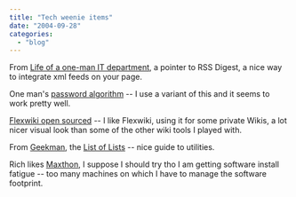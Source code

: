 ```yaml
---
title: "Tech weenie items"
date: "2004-09-28"
categories: 
  - "blog"
---
```


From [Life of a one-man IT department](http://www.mikemcbrideonline.com/2004_09_19_archives.html#109603053926987434 "Life of a one-man IT department"), a pointer to RSS Digest, a nice way to integrate xml feeds on your page.

One man's [password algorithm](http://channels.lockergnome.com/net/archives/20040811_remembering_passwords.phtml) -- I use a variant of this and it seems to work pretty well.

[Flexwiki open sourced](http://www.eweek.com/article2/0,1759,1657278,00.asp?kc=EWRSS03119TX1K0000594) -- I like Flexwiki, using it for some private Wikis, a lot nicer visual look than some of the other wiki tools I played with.

From [Geekman](http://www.geekman.com/blog/arc/cat_Netcool.html), the [List of Lists](http://lists.gpick.com/) -- nice guide to utilities.

Rich likes [Maxthon](http://www.tongfamily.com/guide_to_pcs/2004/09/26/mathon_is_great.html), I suppose I should try tho I am getting software install fatigue -- too many machines on which I have to manage the software footprint.
